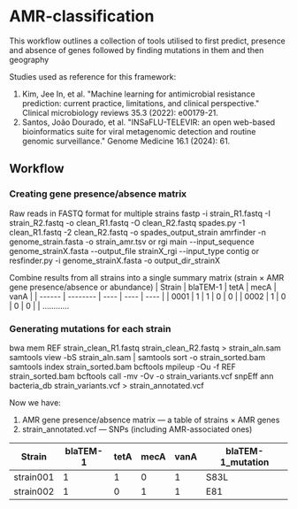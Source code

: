 # AMR-classification
This workflow outlines a collection of tools utilised to first predict, presence and absence of genes followed by finding mutations in them and then geography 

Studies used as reference for this framework:
1. Kim, Jee In, et al. "Machine learning for antimicrobial resistance prediction: current practice, limitations, and clinical perspective." Clinical microbiology reviews 35.3 (2022): e00179-21.
2. Santos, João Dourado, et al. "INSaFLU-TELEVIR: an open web-based bioinformatics suite for viral metagenomic detection and routine genomic surveillance." Genome Medicine 16.1 (2024): 61.

## Workflow
### Creating gene presence/absence matrix

Raw reads in FASTQ format for multiple strains
fastp -i strain_R1.fastq -I strain_R2.fastq -o clean_R1.fastq -O clean_R2.fastq
spades.py -1 clean_R1.fastq -2 clean_R2.fastq -o spades_output_strain
amrfinder -n genome_strain.fasta -o strain_amr.tsv
or
rgi main --input_sequence genome_strainX.fasta --output_file strainX_rgi --input_type contig
or
resfinder.py -i genome_strainX.fasta -o output_dir_strainX

Combine results from all strains into a single summary matrix (strain × AMR gene presence/absence or abundance)
| Strain | blaTEM-1	| tetA |	mecA	| vanA |
| ------ | -------- | ---- |  ----  | ---- |
| 0001 | 1 |	1 |	0 |	0 |
| 0002 | 1 |	0 |	0 |	0 |
| ............ 

### Generating mutations for each strain

bwa mem REF strain_clean_R1.fastq strain_clean_R2.fastq > strain_aln.sam
samtools view -bS strain_aln.sam | samtools sort -o strain_sorted.bam
samtools index strain_sorted.bam
bcftools mpileup -Ou -f REF strain_sorted.bam 
bcftools call -mv -Ov -o strain_variants.vcf
snpEff ann bacteria_db strain_variants.vcf > strain_annotated.vcf

Now we have: 
1. AMR gene presence/absence matrix — a table of strains × AMR genes
2. strain_annotated.vcf — SNPs (including AMR-associated ones)

| Strain	| blaTEM-1	| tetA	| mecA | vanA | blaTEM-1_mutation |
| ------ | ------ | ------ | ----- | ----- | ------ |
| strain001 |	1 |	1 |	0 |	1 | S83L |
| strain002	| 1	| 0	| 1	| 1	|	E81 |










